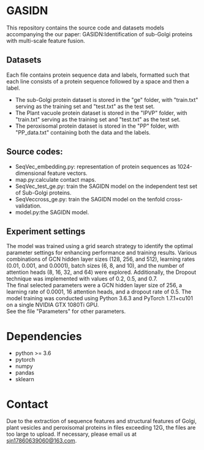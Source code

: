 # GASIDN
This repository contains the source code and datasets models accompanying the our paper: GASIDN:Identification of sub-Golgi proteins with multi-scale feature fusion.
## Datasets
  Each file contains protein sequence data and labels, formatted such that each line consists of a protein sequence followed by a space and then a label.
* The sub-Golgi protein dataset is stored in the "ge" folder, with "train.txt" serving as the training set and "test.txt" as the test set.
* The Plant vacuole protein dataset is stored in the "IPVP" folder, with "train.txt" serving as the training set and "test.txt" as the test set.
* The peroxisomal protein dataset is stored in the "PP" folder, with "PP_data.txt" containing both the data and the labels.
## Source codes:
* SeqVec_embedding.py: representation of protein sequences as 1024-dimensional feature vectors.
* map.py:calculate contact maps.
* SeqVec_test_ge.py: train the SAGIDN model on the independent test set of Sub-Golgi proteins.
* SeqVeccross_ge.py: train the SAGIDN model on the tenfold cross-validation.
* model.py:the SAGIDN model.
## Experiment settings
The model was trained using a grid search strategy to identify the optimal parameter settings for enhancing performance and training results. Various combinations of GCN hidden layer sizes (128, 256, and 512), learning rates (0.01, 0.001, and 0.0001), batch sizes (6, 8, and 10), and the number of attention heads (8, 16, 32, and 64) were explored. Additionally, the Dropout technique was implemented with values of 0.2, 0.5, and 0.7.  
The final selected parameters were a GCN hidden layer size of 256, a learning rate of 0.0001, 16 attention heads, and a dropout rate of 0.5. The model training was conducted using Python 3.6.3 and PyTorch 1.7.1+cu101 on a single NVIDIA GTX 1080Ti GPU.  
See the file "Parameters" for other parameters.
# Dependencies
* python >= 3.6
* pytorch
* numpy
* pandas
* sklearn
# Contact
Due to the extraction of sequence features and structural features of Golgi, plant vesicles and peroxisomal proteins in files exceeding 12G, the files are too large to upload. If necessary, please email us at sjn17860639060@163.com.
